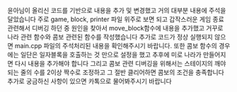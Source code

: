 윤아님이 올리신 코드를 기반으로 내용을 추가 및 변경했고 거의 대부분 내용에 주석을 달았습니다 주로 game, block, printer 파일 위주로 보면 되고  갑작스러운 게임 종료 관련해서 디버깅 하던 중 원인을 찾아서 move_block함수에 내용을 추가했고 거꾸로 나라 관련 함수와 콤보 관련된 함수를 작성했습니다 추가로 코드가 정상 실행되지 않으면 main.cpp 파일의 주석처리된 내용을 확인해주시기 바랍니다. 또한 콤보 함수의 경우에는 일단은 일자블록을 호출하는 것 만으로 설정을 했고 추후에 미로 나라가 만들어지면 다시 내용을 추가해야 합니다 그리고 콤보 관련 디버깅을 위해서는 스테이지의 깨야되는 줄의 수를 2이상 짝수로 조정하고 그 절반 클리어하면 콤보의 조건을 충족합니다 추가로 궁금하신 사항이 있으면 카톡으로 물어봐주시기 바랍니다
